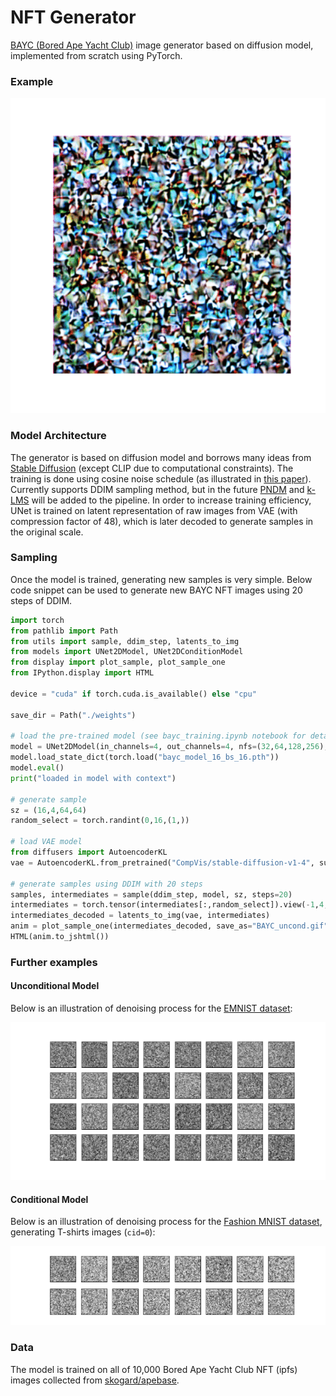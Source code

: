 # NFT Generator
[BAYC (Bored Ape Yacht Club)](https://boredapeyachtclub.com/#/) image generator based on diffusion model, implemented from scratch using PyTorch. 

### Example
<p align="center">
  <img src="animation/BAYC_uncond.gif" width="600" />
</p>

### Model Architecture
The generator is based on diffusion model and borrows many ideas from [Stable Diffusion](https://github.com/Stability-AI/stablediffusion) (except CLIP due to computational constraints). The training is done using cosine noise schedule (as illustrated in [this paper](https://arxiv.org/pdf/2102.09672.pdf)). Currently supports DDIM sampling method, but in the future [PNDM](https://github.com/huggingface/diffusers/blob/main/src/diffusers/schedulers/scheduling_pndm.py) and [k-LMS](https://github.com/huggingface/diffusers/blob/main/src/diffusers/schedulers/scheduling_lms_discrete.py) will be added to the pipeline. In order to increase training efficiency, UNet is trained on latent representation of raw images from VAE (with compression factor of 48), which is later decoded to generate samples in the original scale.

### Sampling
Once the model is trained, generating new samples is very simple. Below code snippet can be used to generate new BAYC NFT images using 20 steps of DDIM.
```python
import torch
from pathlib import Path
from utils import sample, ddim_step, latents_to_img
from models import UNet2DModel, UNet2DConditionModel
from display import plot_sample, plot_sample_one
from IPython.display import HTML

device = "cuda" if torch.cuda.is_available() else "cpu"

save_dir = Path("./weights")

# load the pre-trained model (see bayc_training.ipynb notebook for detail)
model = UNet2DModel(in_channels=4, out_channels=4, nfs=(32,64,128,256), num_layers=2).to("cuda")
model.load_state_dict(torch.load("bayc_model_16_bs_16.pth"))
model.eval()
print("loaded in model with context")

# generate sample
sz = (16,4,64,64)
random_select = torch.randint(0,16,(1,))

# load VAE model
from diffusers import AutoencoderKL
vae = AutoencoderKL.from_pretrained("CompVis/stable-diffusion-v1-4", subfolder="vae").to(device)

# generate samples using DDIM with 20 steps 
samples, intermediates = sample(ddim_step, model, sz, steps=20)
intermediates = torch.tensor(intermediates[:,random_select]).view(-1,4,64,64).to("cuda")
intermediates_decoded = latents_to_img(vae, intermediates)
anim = plot_sample_one(intermediates_decoded, save_as="BAYC_uncond.gif")
HTML(anim.to_jshtml())
```

### Further examples
#### Unconditional Model
Below is an illustration of denoising process for the [EMNIST dataset](https://www.nist.gov/itl/products-and-services/emnist-dataset):
<p align="center">
  <img src="animation/emnist_uncond.gif" width="600" />
</p>

#### Conditional Model
Below is an illustration of denoising process for the [Fashion MNIST dataset](https://github.com/zalandoresearch/fashion-mnist), generating T-shirts images (`cid=0`):
<p align="center">
  <img src="animation/fashion_mnist_cond.gif" width="600" />
</p>

### Data
The model is trained on all of 10,000 Bored Ape Yacht Club NFT (ipfs) images collected from [skogard/apebase](https://github.com/skogard/apebase).
